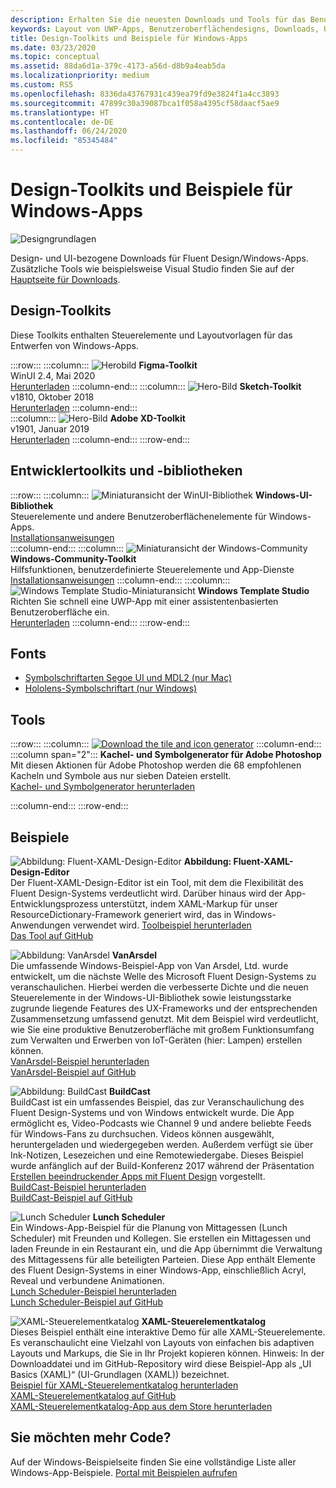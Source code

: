 ```yaml
---
description: Erhalten Sie die neuesten Downloads und Tools für das Benutzeroberflächenlayout und Steuerelementdesign für Windows-Apps.
keywords: Layout von UWP-Apps, Benutzeroberflächendesigns, Downloads, UWP-Tools, Layout von Windows-Apps, Windows-UI-Tools
title: Design-Toolkits und Beispiele für Windows-Apps
ms.date: 03/23/2020
ms.topic: conceptual
ms.assetid: 88da6d1a-379c-4173-a56d-d8b9a4eab5da
ms.localizationpriority: medium
ms.custom: RS5
ms.openlocfilehash: 8336da43767931c439ea79fd9e3824f1a4cc3893
ms.sourcegitcommit: 47899c30a39087bca1f058a4395cf58daacf5ae9
ms.translationtype: HT
ms.contentlocale: de-DE
ms.lasthandoff: 06/24/2020
ms.locfileid: "85345484"
---
```

# <a name="design-toolkits-and-samples-for-windows-apps"></a>Design-Toolkits und Beispiele für Windows-Apps

![Designgrundlagen](../images/downloads-2x.png)

Design- und UI-bezogene Downloads für Fluent Design/Windows-Apps. Zusätzliche Tools wie beispielsweise Visual Studio finden Sie auf der <a href="https://developer.microsoft.com/windows/downloads">Hauptseite für Downloads</a>.

## <a name="design-toolkits"></a>Design-Toolkits

Diese Toolkits enthalten Steuerelemente und Layoutvorlagen für das Entwerfen von Windows-Apps.

:::row:::
    :::column:::
![Herobild](images/figma.png)
<b>Figma-Toolkit</b><br>
WinUI 2.4, Mai 2020<br>
<a href="https://aka.ms/figmatoolkit">Herunterladen</a>
    :::column-end:::
    :::column:::
![Hero-Bild](images/sketch.png)
<b>Sketch-Toolkit</b><br>
v1810, Oktober 2018<br>
<a href="https://aka.ms/sketchtoolkit">Herunterladen</a>
    :::column-end:::    
    :::column:::
![Hero-Bild](images/adobe-xd.png)
<b>Adobe XD-Toolkit</b><br>
v1901, Januar 2019<br>
<a href="https://aka.ms/adobexdtoolkit">Herunterladen</a>
    :::column-end:::
:::row-end:::


## <a name="developer-toolkits-and-libraries"></a>Entwicklertoolkits und -bibliotheken

:::row:::
    :::column:::
![Miniaturansicht der WinUI-Bibliothek](images/WinUI-library.png)
<b>Windows-UI-Bibliothek</b><br>
Steuerelemente und andere Benutzeroberflächenelemente für Windows-Apps.<br/>
<a href="/uwp/toolkits/winui/getting-started">Installationsanweisungen</a><br/>
    :::column-end:::
    :::column:::
![Miniaturansicht der Windows-Community](images/Windows-community-toolkit.png)
<b>Windows-Community-Toolkit</b><br>
Hilfsfunktionen, benutzerdefinierte Steuerelemente und App-Dienste<br />
<a href="/windows/uwpcommunitytoolkit/getting-started">Installationsanweisungen</a>
    :::column-end:::
    :::column:::
        ![Windows Template Studio-Miniaturansicht](images/Windows-template-studio.png) <b>Windows Template Studio</b><br>
        Richten Sie schnell eine UWP-App mit einer assistentenbasierten Benutzeroberfläche ein.<br />
        <a href="https://aka.ms/wtsinstall">Herunterladen</a>
    :::column-end:::
:::row-end:::

## <a name="fonts"></a>Fonts

* <a href="https://aka.ms/SegoeFonts">Symbolschriftarten Segoe UI und MDL2 (nur Mac)</a>
* <a href="https://aka.ms/hololensiconfont">Hololens-Symbolschriftart (nur Windows)</a>

## <a name="tools"></a>Tools

:::row:::
    :::column:::
<a href="https://download.microsoft.com/download/B/5/F/B5F22952-44DF-46EC-820B-11951AE01AEC/UWP tile and icon asset generator.zip"><img src="images/tile-icon-generator.png" alt="Download the tile and icon generator"/></a>
    :::column-end:::
    :::column span="2":::
      **Kachel- und Symbolgenerator für Adobe Photoshop** Mit diesen Aktionen für Adobe Photoshop werden die 68 empfohlenen Kacheln und Symbole aus nur sieben Dateien erstellt. <br/><a href="https://download.microsoft.com/download/B/5/F/B5F22952-44DF-46EC-820B-11951AE01AEC/UWP tile and icon asset generator.zip">Kachel- und Symbolgenerator herunterladen</a></p>
    :::column-end:::
:::row-end:::

    
## <a name="samples"></a>Beispiele

![Abbildung: Fluent-XAML-Design-Editor](images/XamlThemeEditor_screenshot.png)
**Abbildung: Fluent-XAML-Design-Editor**<br>
Der Fluent-XAML-Design-Editor ist ein Tool, mit dem die Flexibilität des Fluent Design-Systems verdeutlicht wird. Darüber hinaus wird der App-Entwicklungsprozess unterstützt, indem XAML-Markup für unser ResourceDictionary-Framework generiert wird, das in Windows-Anwendungen verwendet wird.
<a href="https://github.com/Microsoft/fluent-xaml-theme-editor/archive/master.zip">Toolbeispiel herunterladen</a> <br><a href="https://github.com/Microsoft/fluent-xaml-theme-editor">Das Tool auf GitHub</a>

![Abbildung: VanArsdel](images/VanArsdel_Screenshot.png)
**VanArsdel**<br>
Die umfassende Windows-Beispiel-App von Van Arsdel, Ltd. wurde entwickelt, um die nächste Welle des Microsoft Fluent Design-Systems zu veranschaulichen. Hierbei werden die verbesserte Dichte und die neuen Steuerelemente in der <a herf="https://docs.microsoft.com/uwp/toolkits/winui/">Windows-UI-Bibliothek</a> sowie leistungsstarke zugrunde liegende Features des UX-Frameworks und der entsprechenden Zusammensetzung umfassend genutzt. Mit dem Beispiel wird verdeutlicht, wie Sie eine produktive Benutzeroberfläche mit großem Funktionsumfang zum Verwalten und Erwerben von IoT-Geräten (hier: Lampen) erstellen können.<br>
<a href="https://github.com/Microsoft/VanArsdel/archive/master.zip">VanArsdel-Beispiel herunterladen</a> <br><a href="https://github.com/microsoft/vanarsdel">VanArsdel-Beispiel auf GitHub</a>

![Abbildung: BuildCast](images/buildcast.png)
**BuildCast**<br>
BuildCast ist ein umfassendes Beispiel, das zur Veranschaulichung des Fluent Design-Systems und von Windows entwickelt wurde. Die App ermöglicht es, Video-Podcasts wie Channel 9 und andere beliebte Feeds für Windows-Fans zu durchsuchen. Videos können ausgewählt, heruntergeladen und wiedergegeben werden. Außerdem verfügt sie über Ink-Notizen, Lesezeichen und eine Remotewiedergabe. Dieses Beispiel wurde anfänglich auf der Build-Konferenz 2017 während der Präsentation <a href="https://channel9.msdn.com/Events/Build/2017/B8034">Erstellen beeindruckender Apps mit Fluent Design</a> vorgestellt. <br>
<a href="https://github.com/Microsoft/BuildCast/archive/master.zip">BuildCast-Beispiel herunterladen</a> <br><a href="https://github.com/Microsoft/BuildCast">BuildCast-Beispiel auf GitHub</a>

![Lunch Scheduler](images/lunchscheduler.png)
**Lunch Scheduler**<br>
Ein Windows-App-Beispiel für die Planung von Mittagessen (Lunch Scheduler) mit Freunden und Kollegen. Sie erstellen ein Mittagessen und laden Freunde in ein Restaurant ein, und die App übernimmt die Verwaltung des Mittagessens für alle beteiligten Parteien. Diese App enthält Elemente des Fluent Design-Systems in einer Windows-App, einschließlich Acryl, Reveal und verbundene Animationen. <br/><a href="https://github.com/Microsoft/Windows-appsample-lunch-scheduler/archive/master.zip">Lunch Scheduler-Beispiel herunterladen</a><br/><a href="https://github.com/Microsoft/Windows-appsample-lunch-scheduler">Lunch Scheduler-Beispiel auf GitHub</a></p>  

![XAML-Steuerelementkatalog](images/xaml-controls-gallery.png)
**XAML-Steuerelementkatalog**<br>
Dieses Beispiel enthält eine interaktive Demo für alle XAML-Steuerelemente. Es veranschaulicht eine Vielzahl von Layouts von einfachen bis adaptiven Layouts und Markups, die Sie in Ihr Projekt kopieren können. Hinweis: In der Downloaddatei und im GitHub-Repository wird diese Beispiel-App als „UI Basics (XAML)“ (UI-Grundlagen (XAML)) bezeichnet. <br/><a href="https://github.com/Microsoft/Windows-universal-samples/archive/master.zip">Beispiel für XAML-Steuerelementkatalog herunterladen</a><br/><a href="https://github.com/Microsoft/Xaml-Controls-Gallery">XAML-Steuerelementkatalog auf GitHub</a> <br/><a href="https://www.microsoft.com/store/apps/9msvh128x2zt">XAML-Steuerelementkatalog-App aus dem Store herunterladen</a></p>

## <a name="want-more-code"></a>Sie möchten mehr Code?

Auf der Windows-Beispielseite finden Sie eine vollständige Liste aller Windows-App-Beispiele. <a href="https://developer.microsoft.com/windows/samples">Portal mit Beispielen aufrufen</a>
